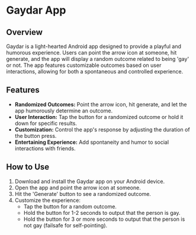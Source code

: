 # Gaydar App

## Overview

Gaydar is a light-hearted Android app designed to provide a playful and humorous experience. Users can point the arrow icon at someone, hit generate, and the app will display a random outcome related to being 'gay' or not. The app features customizable outcomes based on user interactions, allowing for both a spontaneous and controlled experience.

## Features

- **Randomized Outcomes:** Point the arrow icon, hit generate, and let the app humorously determine an outcome.
- **User Interaction:** Tap the button for a randomized outcome or hold it down for specific results.
- **Customization:** Control the app's response by adjusting the duration of the button press.
- **Entertaining Experience:** Add spontaneity and humor to social interactions with friends.

## How to Use

1. Download and install the Gaydar app on your Android device.
2. Open the app and point the arrow icon at someone.
3. Hit the 'Generate' button to see a randomized outcome.
4. Customize the experience:
   - Tap the button for a random outcome.
   - Hold the button for 1-2 seconds to output that the person is gay.
   - Hold the button for 3 or more seconds to output that the person is not gay (failsafe for self-pointing).

